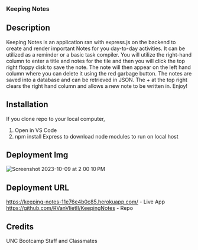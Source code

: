 ### Keeping Notes

## Description

Keeping Notes is an application ran with express.js on the backend to create and render important Notes for you day-to-day activities. It can be utilized as a reminder or a basic task compiler. You will utilize the right-hand column to enter a title and notes for the tile and then you will click the top right floppy disk to save the note. The note will then appear on the left hand column where you can delete it using the red garbage button. The notes are saved into a database and can be retrieved in JSON. The + at the top right clears the right hand column and allows a new note to be written in. Enjoy! 

## Installation
If you clone repo to your local computer, 
  1) Open in VS Code
  2) npm install Express to download node modules to run on local host

## Deployment Img
![Screenshot 2023-10-09 at 2 00 10 PM](https://github.com/RVanVlietII/KeepingNotes/assets/129308007/0759056c-2711-475a-94c7-1e537ee5bdc3)

## Deployment URL
https://keeping-notes-11e76e4b0c85.herokuapp.com/ - Live App
https://github.com/RVanVlietII/KeepingNotes - Repo

## Credits

UNC Bootcamp Staff and Classmates


